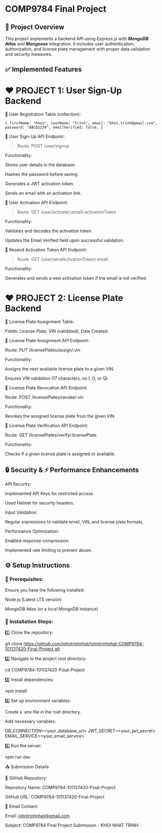 # COMP9784 Final Project

## 📌 Project Overview

This project implements a backend API using Express.js with ***MongoDB Atlas*** and ***Mongoose*** integration. It includes user authentication, authorization, and license plate management with proper data validation and security measures.

## ✅ Implemented Features

# **♥ PROJECT 1: User Sign-Up Backend**

📝 User Registration Table (collection):

`{
    firstName: "Khoi",
    lastName: "Trinh",
    email: "khoi.trinh@gmail.com",
    password: "ABCD1234",
    emailVerified: false,
}`


🔹 User Sign-Up API Endpoint:

> Route: POST /user/signup

Functionality:

Stores user details in the database.

Hashes the password before saving.

Generates a JWT activation token.

Sends an email with an activation link.

🔹 User Activation API Endpoint:

> Route: GET /user/activate/:email/:activationToken

Functionality:

Validates and decodes the activation token.

Updates the Email Verified field upon successful validation.

🔹 Resend Activation Token API Endpoint:

> Route: GET /user/sendActivationToken/:email

Functionality:

Generates and sends a new activation token if the email is not verified.

# **♥ PROJECT 2: License Plate Backend**

📝 License Plate Assignment Table:

Fields: License Plate, VIN (validated), Date Created.

🔹 License Plate Assignment API Endpoint:

Route: PUT /licensePlates/assign/:vin

Functionality:

Assigns the next available license plate to a given VIN.

Ensures VIN validation (17 characters, no I, O, or Q).

🔹 License Plate Revocation API Endpoint:

Route: POST /licensePlates/revoke/:vin

Functionality:

Revokes the assigned license plate from the given VIN.

🔹 License Plate Verification API Endpoint:

Route: GET /licensePlates/verify/:licensePlate

Functionality:

Checks if a given license plate is assigned or available.

## 🔒 Security & ⚡ Performance Enhancements

API Security:

Implemented API Keys for restricted access.

Used Helmet for security headers.

Input Validation:

Regular expressions to validate email, VIN, and license plate formats.

Performance Optimization:

Enabled response compression.

Implemented rate limiting to prevent abuse.

## ⚙️ Setup Instructions

### 🔧 Prerequisites:

Ensure you have the following installed:

Node.js (Latest LTS version)

MongoDB Atlas (or a local MongoDB instance)

### 🚀 Installation Steps:

1️⃣ Clone the repository:

   git clone https://github.com/johntrinhnhat/johntrinhnhat-COMP9784-101137420-Final-Project.git

2️⃣ Navigate to the project root directory:

   cd COMP9784-101137420-Final-Project

3️⃣ Install dependencies:

   npm install

4️⃣ Set up environment variables:

Create a .env file in the root directory.

Add necessary variables:

DB_CONNECTION=<your_database_url>
JWT_SECRET=<your_jwt_secret>
EMAIL_SERVICE=<your_email_service>

5️⃣ Run the server:

   npm run dev

📤 Submission Details

📂 GitHub Repository:

Repository Name: COMP9784-101137420-Final-Project

GitHub URL: COMP9784-101137420-Final-Project

📧 Email Contact:

Email: johntrinhnhat@gmail.com

Subject: COMP9784 Final Project Submission - KHOI NHAT TRINH